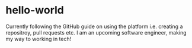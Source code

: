 # hello-world
Currently following the GitHub guide on using the platform i.e. creating a repositroy, pull requests etc.
I am an upcoming software engineer, making my way to working in tech!

